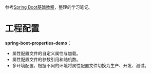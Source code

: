 参考[Spring Boot基础教程](http://blog.didispace.com/Spring-Boot%E5%9F%BA%E7%A1%80%E6%95%99%E7%A8%8B/)，整理的学习笔记。

# 工程配置

**spring-boot-properties-demo**：
* 属性配置文件的自定义属性与加载。
* 属性配置文件的参数引用和随机数。
* 多环境配置，根据不同的环境将属性配置文件切换为生产、开发、测试。
